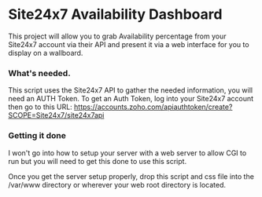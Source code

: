# Site24x7 Availability Dashboard
This project will allow you to grab Availability percentage from your Site24x7 account via their API and present it via a web interface for you to display on a wallboard.

### What's needed.
This script uses the Site24x7 API to gather the needed information, you will need an AUTH Token. To get an Auth Token, log into your Site24x7 account then go to this URL:
https://accounts.zoho.com/apiauthtoken/create?SCOPE=Site24x7/site24x7api

### Getting it done
I won't go into how to setup your server with a web server to allow CGI to run but you will need to get this done to use this script.

Once you get the server setup properly, drop this script and css file into the /var/www directory or wherever your web root directory is located. 
